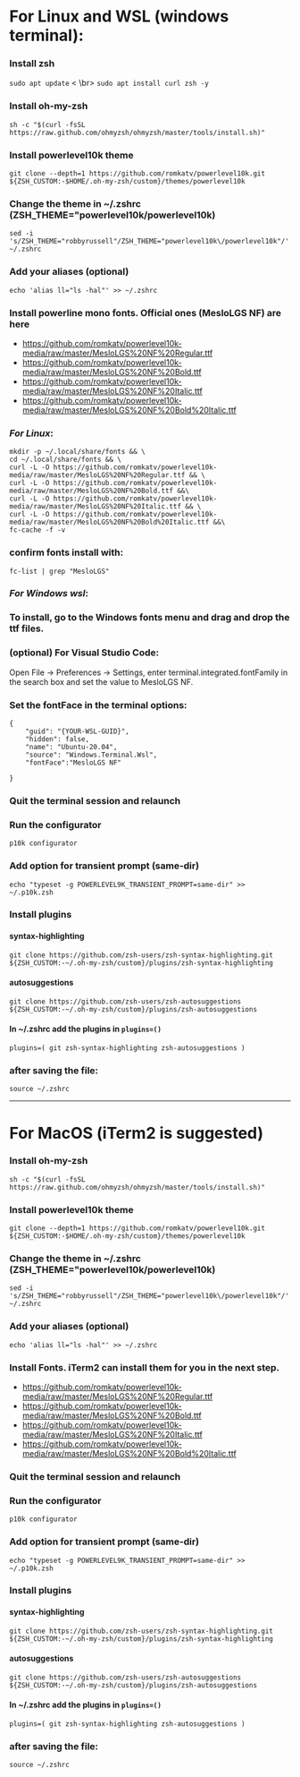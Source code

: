 # For Linux and WSL (windows terminal):

### Install zsh
`sudo apt update` < \br>
`sudo apt install curl zsh -y`

### Install oh-my-zsh
`sh -c "$(curl -fsSL https://raw.github.com/ohmyzsh/ohmyzsh/master/tools/install.sh)"`

### Install powerlevel10k theme
`git clone --depth=1 https://github.com/romkatv/powerlevel10k.git ${ZSH_CUSTOM:-$HOME/.oh-my-zsh/custom}/themes/powerlevel10k`

### Change the theme in ~/.zshrc (ZSH_THEME="powerlevel10k/powerlevel10k)
`sed -i 's/ZSH_THEME="robbyrussell"/ZSH_THEME="powerlevel10k\/powerlevel10k"/' ~/.zshrc`

### Add your aliases (optional)
`echo 'alias ll="ls -hal"' >> ~/.zshrc`

### Install powerline mono fonts. Official ones (MesloLGS NF) are here
* https://github.com/romkatv/powerlevel10k-media/raw/master/MesloLGS%20NF%20Regular.ttf
* https://github.com/romkatv/powerlevel10k-media/raw/master/MesloLGS%20NF%20Bold.ttf
* https://github.com/romkatv/powerlevel10k-media/raw/master/MesloLGS%20NF%20Italic.ttf
* https://github.com/romkatv/powerlevel10k-media/raw/master/MesloLGS%20NF%20Bold%20Italic.ttf

### _For Linux_:
```
mkdir -p ~/.local/share/fonts && \
cd ~/.local/share/fonts && \
curl -L -O https://github.com/romkatv/powerlevel10k-media/raw/master/MesloLGS%20NF%20Regular.ttf && \
curl -L -O https://github.com/romkatv/powerlevel10k-media/raw/master/MesloLGS%20NF%20Bold.ttf &&\
curl -L -O https://github.com/romkatv/powerlevel10k-media/raw/master/MesloLGS%20NF%20Italic.ttf && \
curl -L -O https://github.com/romkatv/powerlevel10k-media/raw/master/MesloLGS%20NF%20Bold%20Italic.ttf &&\
fc-cache -f -v
```
### confirm fonts install with:
`fc-list | grep "MesloLGS"`

### _For Windows wsl_:
### To install, go to the Windows fonts menu and drag and drop the ttf files.

### (optional) For Visual Studio Code: 
Open File → Preferences → Settings, enter terminal.integrated.fontFamily in the search box and set the value to MesloLGS NF.

### Set the fontFace in the terminal options:
```
{
    "guid": "{YOUR-WSL-GUID}",
    "hidden": false,
    "name": "Ubuntu-20.04",
    "source": "Windows.Terminal.Wsl",
    "fontFace":"MesloLGS NF"
    
}
```
### Quit the terminal session and relaunch

### Run the configurator
`p10k configurator`

### Add option for transient prompt (same-dir)
`echo "typeset -g POWERLEVEL9K_TRANSIENT_PROMPT=same-dir" >> ~/.p10k.zsh`

### Install plugins
#### syntax-highlighting
`git clone https://github.com/zsh-users/zsh-syntax-highlighting.git ${ZSH_CUSTOM:-~/.oh-my-zsh/custom}/plugins/zsh-syntax-highlighting`

#### autosuggestions
`git clone https://github.com/zsh-users/zsh-autosuggestions ${ZSH_CUSTOM:-~/.oh-my-zsh/custom}/plugins/zsh-autosuggestions`

#### In ~/.zshrc add the plugins in `plugins=()`
`plugins=( git zsh-syntax-highlighting zsh-autosuggestions )`

### after saving the file:
`source ~/.zshrc`


-----------------------------------------------------------------------------------------------------------------------
# For MacOS (iTerm2 is suggested)

### Install oh-my-zsh
`sh -c "$(curl -fsSL https://raw.github.com/ohmyzsh/ohmyzsh/master/tools/install.sh)"`

### Install powerlevel10k theme
`git clone --depth=1 https://github.com/romkatv/powerlevel10k.git ${ZSH_CUSTOM:-$HOME/.oh-my-zsh/custom}/themes/powerlevel10k`

### Change the theme in ~/.zshrc (ZSH_THEME="powerlevel10k/powerlevel10k)
`sed -i 's/ZSH_THEME="robbyrussell"/ZSH_THEME="powerlevel10k\/powerlevel10k"/' ~/.zshrc`

### Add your aliases (optional)
`echo 'alias ll="ls -hal"' >> ~/.zshrc`

### Install Fonts. iTerm2 can install them for you in the next step.
* https://github.com/romkatv/powerlevel10k-media/raw/master/MesloLGS%20NF%20Regular.ttf
* https://github.com/romkatv/powerlevel10k-media/raw/master/MesloLGS%20NF%20Bold.ttf
* https://github.com/romkatv/powerlevel10k-media/raw/master/MesloLGS%20NF%20Italic.ttf
* https://github.com/romkatv/powerlevel10k-media/raw/master/MesloLGS%20NF%20Bold%20Italic.ttf

### Quit the terminal session and relaunch

### Run the configurator
`p10k configurator`

### Add option for transient prompt (same-dir)
`echo "typeset -g POWERLEVEL9K_TRANSIENT_PROMPT=same-dir" >> ~/.p10k.zsh`

### Install plugins
#### syntax-highlighting
`git clone https://github.com/zsh-users/zsh-syntax-highlighting.git ${ZSH_CUSTOM:-~/.oh-my-zsh/custom}/plugins/zsh-syntax-highlighting`

#### autosuggestions
`git clone https://github.com/zsh-users/zsh-autosuggestions ${ZSH_CUSTOM:-~/.oh-my-zsh/custom}/plugins/zsh-autosuggestions`

#### In ~/.zshrc add the plugins in `plugins=()`
`plugins=( git zsh-syntax-highlighting zsh-autosuggestions )`

### after saving the file:
`source ~/.zshrc`
